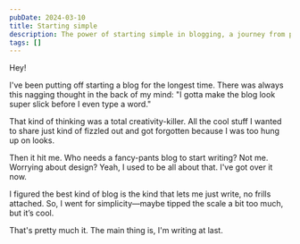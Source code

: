 ```yaml
---
pubDate: 2024-03-10
title: Starting simple
description: The power of starting simple in blogging, a journey from perfectionism to creativity. Join me in the journey to embracing simplicity and sparking creativity.
tags: []
---
```


Hey!

I've been putting off starting a blog for the longest time. There was always this nagging thought in the back of my mind: "I gotta make the blog look super slick before I even type a word."

That kind of thinking was a total creativity-killer. All the cool stuff I wanted to share just kind of fizzled out and got forgotten because I was too hung up on looks.

Then it hit me. Who needs a fancy-pants blog to start writing? Not me. Worrying about design? Yeah, I used to be all about that. I've got over it now.

I figured the best kind of blog is the kind that lets me just write, no frills attached. So, I went for simplicity—maybe tipped the scale a bit too much, but it’s cool.

That's pretty much it. The main thing is, I'm writing at last.
